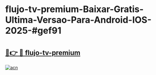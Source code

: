# flujo-tv-premium-Baixar-Gratis-Ultima-Versao-Para-Android-IOS-2025-#gef91

# <h2><a href="https://ainizakaria.my?title=flujo-tv-premium&ref=24M">🔗👉 🔴 flujo-tv-premium</a></h2>

[![acn](https://github.com/user-attachments/assets/0f9c940e-d8b0-45ae-aac7-cd30a18b3e1c)](https://ainizakaria.my?title=flujo-tv-premium&ref=24M)


